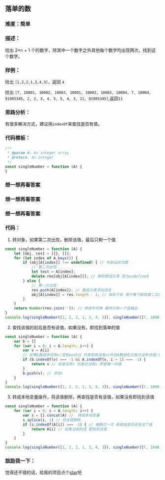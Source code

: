 ## 落单的数

### 难度：简单

### 描述：

给出 2*n + 1 个的数字，除其中一个数字之外其他每个数字均出现两次，找到这个数字。

### 样例：

给出 `[1,2,2,1,3,4,3]`，返回 `4` 

给出 `[7, 10001, 10002, 10003, 10001, 10002, 10003, 10004, 7, 10004, 91985345, 2, 2, 3, 4, 5, 5, 4, 3, 11, 91985345]`,返回`11`

### 思路分析：

有很多解决方式，建议用`indexOf`来查找是否有值。

### 代码模板：

```js
/**
 * @param A: An integer array
 * @return: An integer
 */
const singleNumber = function (A) {
}
```

### 想一想再看答案

### 想一想再看答案

### 想一想再看答案

### 代码：

1. 转对象，如果第二次出现，删除该值，最后只剩一个值

```js
const singleNumber = function (A) {
    let [obj, res] = [{}, []];
    for (let index of A.keys()) {
        if (obj[A[index]] !== undefined) { // 判断出现次数
            // 第二次出现 
            let test = A[index];
            delete res[obj[A[index]]]; // 删除数组元素 变为undefined
        } else {
            // 第一次出现
            res.push(A[index]); // 数组元素添加进去
            obj[A[index]] = res.length - 1; // 保存下标 用于等下删除第二次出现的元素
        }
    }
    return Number(res.join('')); // 转成字符串 最终只有一个值输出
}
console.log(singleNumber([1, 2, 2, 1, 3, 4, 3]), singleNumber([7, 10001, 10002, 10003, 10001, 10002, 10003, 10004, 7, 10004, 91985345, 2, 2, 3, 4, 5, 5, 4, 3, 11, 91985345]));
```

2. 查找该值的前后是否有该值，如果没有，即找到落单的值

```js
const singleNumber = function (A) {
    var b = []
    for (var i = 0; i < A.length; i++) {
        var v = A[i]
        // 如果b数组中没有v(没有push过 代表前面没有v)并且A数组在后面也没有该值(也就是后面也没有v)
        if (b.indexOf(v) === -1 && A.indexOf(v, i + 1) === -1) {
            return v // 前面没有v 后面也没有v 即是唯一的值
        }
        b.push(v); // 添加v
    }
}
console.log(singleNumber([1, 2, 2, 1, 3, 4, 3]), singleNumber([7, 10001, 10002, 10003, 10001, 10002, 10003, 10004, 7, 10004, 91985345, 2, 2, 3, 4, 5, 5, 4, 3, 11, 91985345]));
```

3. 转成本地变量操作，将该值删除，再查找是否有该值，如果没有即找到该值

```js
const singleNumber = function (A) {
    for (var i = 0; i < A.length; i++) {
        var s = [].concat(A) //  转成本地变量
        s.splice(i, 1) // 将该值删除
        if (s.indexOf(A[i]) === -1) { // 被删过一次 再查找是否还有这个值
            return A[i] // 如果没有的话 即找到该值
        }
    }
}
console.log(singleNumber([1, 2, 2, 1, 3, 4, 3]), singleNumber([7, 10001, 10002, 10003, 10001, 10002, 10003, 10004, 7, 10004, 91985345, 2, 2, 3, 4, 5, 5, 4, 3, 11, 91985345]));
```

### 鼓励我一下：

觉得还不错的话，给我的项目点个[star](https://github.com/OBKoro1/Brush_algorithm)吧

